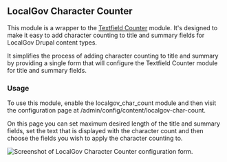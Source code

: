 ##  LocalGov Character Counter

This module is a wrapper to the [Textfield Counter](https://www.drupal.org/project/textfield_counter) module. It's
designed to make it easy to add character counting to title and summary fields for LocalGov Drupal content types.

It simplifies the process of adding character counting to title and summary by providing a single form that will
configure the Textfield Counter module for title and summary fields.

### Usage

To use this module, enable the localgov_char_count module and then visit the configuration page at
/admin/config/content/localgov-char-count.

On this page you can set maximum desired length of the title and summary fields, set the text that is displayed with the
character count and then choose the fields you wish to apply the character counting to.

![Screenshot of LocalGov Character Counter configuration form.](https://www.drupal.org/files/enable_disable_character_counting.png)
